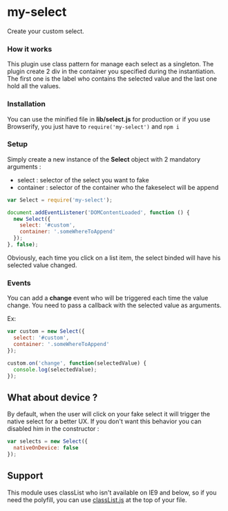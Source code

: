 # my-select
Create your custom select.

### How it works
This plugin use class pattern for manage each select as a singleton.
The plugin create 2 div in the container you specified during the instantiation.
The first one is the label who contains the selected value and the last one hold
 all the values.

### Installation
You can use the minified file in **lib/select.js** for production or if you use
Browserify, you just have to `require('my-select')` and `npm i`

### Setup
Simply create a new instance of the **Select** object with 2 mandatory arguments :

- select : selector of the select you want to fake
- container : selector of the container who the fakeselect will be append

```js
var Select = require('my-select');

document.addEventListener('DOMContentLoaded', function () {
  new Select({
    select: '#custom',
    container: '.someWhereToAppend'
  });
}, false);

```

Obviously, each time you click on a list item, the select binded will have his
selected value changed.


### Events

You can add a **change** event who will be triggered each time the value change.
You need to pass a callback with the selected value as arguments.

Ex:
```js
var custom = new Select({
  select: '#custom',
  container: '.someWhereToAppend'
});

custom.on('change', function(selectedValue) {
  console.log(selectedValue);
});
```

## What about device ?
By default, when the user will click on your fake select it will trigger the
native select for a better UX.
If you don't want this behavior you can disabled him in the constructor :
```js
var selects = new Select({
  nativeOnDevice: false
});
```

## Support
This module uses classList who isn't available on IE9 and below, so if you need
the polyfill, you can use [classList.js](https://github.com/eligrey/classList.js/)
at the top of your file.
